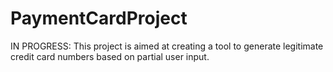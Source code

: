 # PaymentCardProject
IN PROGRESS: This project is aimed at creating a tool to generate legitimate credit card numbers based on partial user input.
